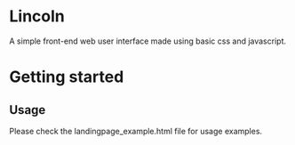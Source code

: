 # Lincoln
A simple front-end web user interface made using basic css and javascript.
# Getting started
## Usage
Please check the landingpage_example.html file for usage examples.

